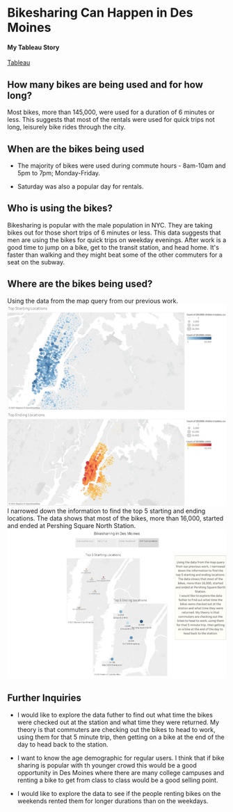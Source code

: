 # Bikesharing Can Happen in Des Moines

#### My Tableau Story
[Tableau](https://public.tableau.com/profile/gina.v5843#!/vizhome/BikeshareChallenge_16145584440310/Bikesharing)

## How many bikes are being used and for how long?
Most bikes, more than 145,000, were used for a duration of 6 minutes or less. This suggests that most of the rentals were used for quick trips not long, leisurely bike rides through the city.

## When are the bikes being used
* The majority of bikes were used during commute hours -  8am-10am and 5pm to 7pm; Monday-Friday.

* Saturday was also a popular day for rentals. 

## Who is using the bikes?
Bikesharing is popular with the male population in NYC. They are taking bikes out for those short trips of 6 minutes or less.
This data suggests that men are using the bikes for quick trips on weekday evenings. After work is a good time to jump on a bike, get to the transit station, and head home. It's faster than walking and they might beat some of the other commuters for a seat on the subway.

## Where are the bikes being used?
Using the data from the map query from our previous work. 
![Image of Top Starting Locations](https://github.com/mcginav/bikesharing/blob/main/Top%20Starting%20Locations.png)
![Image of Top Ending Locations](https://github.com/mcginav/bikesharing/blob/main/Top%20Ending%20Locations.png)
I narrowed down the information to find the top 5 starting and ending locations. The data shows that most of the bikes, more than 16,000, started and ended at Pershing Square North Station. 
![Image of Top 5 Locations](https://github.com/mcginav/bikesharing/blob/main/Top%205%20locations.png)

## Further Inquiries
* I would like to explore the data futher to find out what time the bikes were checked out at the station and what time they were returned. My theory is that commuters are checking out the bikes to head to work, using them for that 5 minute trip, then getting on a bike at the end of the day to head back to the station.

* I want to know the age demographic for regular users. I think that if bike sharing is popular with th younger crowd this would be a good opportunity in Des Moines where there are many college campuses and renting a bike to get from class to class would be a good selling point.

* I would like to explore the data to see if the people renting bikes on the weekends rented them for longer durations than on the weekdays.
